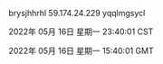 brysjhhrhl 59.174.24.229 yqqlmgsycl

2022年 05月 16日 星期一 23:40:01 CST

2022年 05月 16日 星期一 15:40:01 GMT
